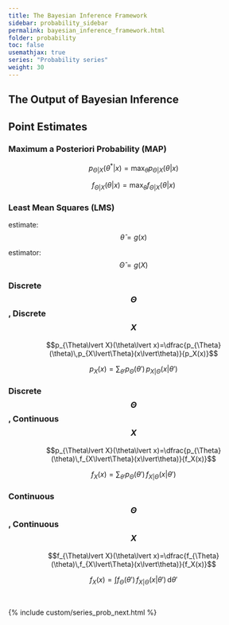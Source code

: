 ```yaml
---
title: The Bayesian Inference Framework
sidebar: probability_sidebar
permalink: bayesian_inference_framework.html
folder: probability
toc: false
usemathjax: true
series: "Probability series"
weight: 30
---
```


## The Output of Bayesian Inference


## Point Estimates

### Maximum a Posteriori Probability (MAP)

$$p_{\Theta\lvert X}(\theta^*\lvert x)=\max_{\theta}p_{\Theta\lvert X}(\theta\lvert x)$$

$$f_{\Theta\lvert X}(\theta\lvert x)=\max_{\theta}f_{\Theta\lvert X}(\theta\lvert x)$$

### Least Mean Squares (LMS)

estimate: $$\hat{\theta}=g(x)$$

estimator: $$\hat{\Theta}=g(X)$$

### Discrete $$\Theta$$, Discrete $$X$$

$$p_{\Theta\lvert X}(\theta\lvert x)=\dfrac{p_{\Theta}(\theta)\,p_{X\lvert\Theta}(x\lvert\theta)}{p_X(x)}$$

$$p_X(x)=\sum_{\theta'}p_{\Theta}(\theta')\,p_{X\lvert\Theta}(x\lvert\theta')$$

### Discrete $$\Theta$$, Continuous $$X$$

$$p_{\Theta\lvert X}(\theta\lvert x)=\dfrac{p_{\Theta}(\theta)\,f_{X\lvert\Theta}(x\lvert\theta)}{f_X(x)}$$

$$f_X(x)=\sum_{\theta'}p_{\Theta}(\theta')\,f_{X\lvert\Theta}(x\lvert\theta')$$

### Continuous $$\Theta$$, Continuous $$X$$

$$f_{\Theta\lvert X}(\theta\lvert x)=\dfrac{f_{\Theta}(\theta)\,f_{X\lvert\Theta}(x\lvert\theta)}{f_X(x)}$$

$$f_X(x)=\int f_{\Theta}(\theta')\,f_{X\lvert\Theta}(x\lvert\theta')\,\mathrm{d}\theta'$$

<br>

{% include custom/series_prob_next.html %}
